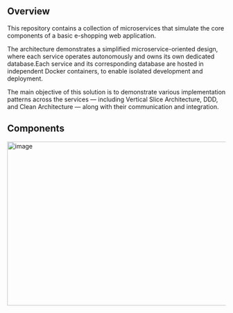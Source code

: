 ## Overview

This repository contains a collection of microservices that simulate the core components of a basic e-shopping web application.

The architecture demonstrates a simplified microservice-oriented design, where each service operates autonomously and owns its own dedicated database.Each service and its corresponding database are hosted in independent Docker containers, to enable isolated development and deployment.

The main objective of this solution is to demonstrate various implementation patterns across the services — including Vertical Slice Architecture, DDD, and Clean Architecture — along with their communication and integration.

## Components

<img width="581" height="378" alt="image" src="https://github.com/user-attachments/assets/eafa1590-d949-4c49-bcf2-a3a72089bf87" />
